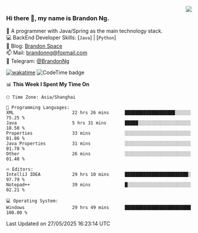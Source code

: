 <img  align="right" src="https://github-readme-stats-brandon0824.vercel.app/api/top-langs/?username=brandon0824&layout=compact">

### Hi there 👋, my name is Brandon Ng.

🌱 A programmer with Java/Spring as the main technology stack.  
💻 BackEnd Developer Skills: [`Java`] | [`Python`]  
📝 Blog: [Brandon Space](https://blog.brandonng.cc)  
📫 Mail: brandonng@foxmail.com  
📰 Telegram: [@BrandonNg](https://t.me/BrandonNg24)  

[![wakatime](https://wakatime.com/badge/user/940cafbf-f9d5-4b24-9a07-19bb072f52bb.svg)](https://wakatime.com/@940cafbf-f9d5-4b24-9a07-19bb072f52bb)
![CodeTime badge](https://img.shields.io/endpoint?style=flat-square&url=https%3A%2F%2Fapi.codetime.dev%2Fshield%3Fid%3D128%26project%3D%26in%3D604800000)

<!--START_SECTION:waka-->
📊 **This Week I Spent My Time On** 

```text
🕑︎ Time Zone: Asia/Shanghai

💬 Programming Languages: 
XML                      22 hrs 26 mins      ███████████████████░░░░░░   75.25 % 
Java                     5 hrs 31 mins       █████░░░░░░░░░░░░░░░░░░░░   18.50 % 
Properties               33 mins             ░░░░░░░░░░░░░░░░░░░░░░░░░   01.86 % 
Java Properties          31 mins             ░░░░░░░░░░░░░░░░░░░░░░░░░   01.78 % 
Other                    26 mins             ░░░░░░░░░░░░░░░░░░░░░░░░░   01.48 % 

🔥 Editors: 
IntelliJ IDEA            29 hrs 10 mins      ████████████████████████░   97.79 % 
Notepad++                39 mins             █░░░░░░░░░░░░░░░░░░░░░░░░   02.21 % 

💻 Operating System: 
Windows                  29 hrs 49 mins      █████████████████████████   100.00 % 
```


 Last Updated on 27/05/2025 16:23:14 UTC
<!--END_SECTION:waka-->

